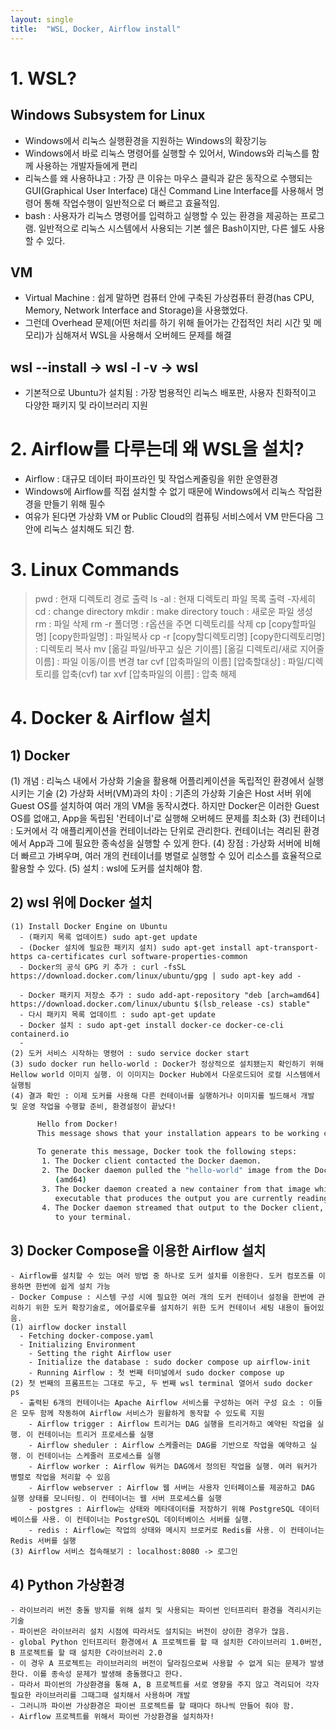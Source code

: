 ```yaml
---
layout: single
title:  "WSL, Docker, Airflow install"
---
```


# 1. WSL?
## Windows Subsystem for Linux
- Windows에서 리눅스 실행환경을 지원하는 Windows의 확장기능
- Windows에서 바로 리눅스 명령어를 실행할 수 있어서, Windows와 리눅스를 함께 사용하는 개발자들에게 편리
- 리눅스를 왜 사용하냐고 : 가장 큰 이유는 마우스 클릭과 같은 동작으로 수행되는 GUI(Graphical User Interface) 대신 Command Line Interface를 사용해서 명령어 통해 작업수행이 일반적으로 더 빠르고 효율적임. 
- bash : 사용자가 리눅스 명령어를 입력하고 실행할 수 있는 환경을 제공하는 프로그램. 일반적으로 리눅스 시스템에서 사용되는 기본 쉘은 Bash이지만, 다른 쉘도 사용할 수 있다.

## VM
- Virtual Machine : 쉽게 말하면 컴퓨터 안에 구축된 가상컴퓨터 환경(has CPU, Memory, Network Interface and Storage)을 사용했었다.
- 그런데 Overhead 문제(어떤 처리를 하기 위해 들어가는 간접적인 처리 시간 및 메모리)가 심해져서 WSL을 사용해서 오버헤드 문제를 해결

## wsl --install -> wsl -l -v -> wsl
- 기본적으로 Ubuntu가 설치됨 : 가장 범용적인 리눅스 배포판, 사용자 친화적이고 다양한 패키지 및 라이브러리 지원

# 2. Airflow를 다루는데 왜 WSL을 설치?
- Airflow : 대규모 데이터 파이프라인 및 작업스케줄링을 위한 운영환경
- Windows에 Airflow를 직접 설치할 수 없기 때문에 Windows에서 리눅스 작업환경을 만들기 위해 필수
- 여유가 된다면 가상화 VM or Public Cloud의 컴퓨팅 서비스에서 VM 만든다음 그 안에 리눅스 설치해도 되긴 함.

# 3. Linux Commands
> pwd : 현재 디렉토리 경로 출력
> ls -al : 현재 디렉토리 파일 목록 출력 -자세히
> cd : change directory
> mkdir : make directory
> touch : 새로운 파일 생성
> rm : 파일 삭제
> rm -r 폴더명 : r옵션을 주면 디렉토리를 삭제
> cp [copy할파일명] [copy한파일명] : 파일복사
> cp -r [copy할디렉토리명] [copy한디렉토리명] : 디렉토리 복사
> mv [옮길 파일/바꾸고 싶은 기이름] [옮길 디렉토리/새로 지어줄 이름] : 파일 이동/이름 변경
> tar cvf [압축파일의 이름] [압축할대상] : 파일/디렉토리를 압축(cvf)
> tar xvf [압축파일의 이름] : 압축 해제

# 4. Docker & Airflow 설치 
## 1) Docker
  (1) 개념 : 리눅스 내에서 가상화 기술을 활용해 어플리케이션을 독립적인 환경에서 실행시키는 기술
  (2) 가상화 서버(VM)과의 차이 : 기존의 가상화 기술은 Host 서버 위에 Guest OS를 설치하여 여러 개의 VM을 동작시켰다. 하지만 Docker은 이러한 Guest OS를 없애고, App을 독립된 '컨테이너'로 실행해 오버헤드 문제를 최소화
  (3) 컨테이너 : 도커에서 각 애플리케이션을 컨테이너라는 단위로 관리한다. 컨테이너는 격리된 환경에서 App과 그에 필요한 종속성을 실행할 수 있게 한다.
  (4) 장점 : 가상화 서버에 비해 더 빠르고 가벼우며, 여러 개의 컨테이너를 병렬로 실행할 수 있어 리소스를 효율적으로 활용할 수 있다.
  (5) 설치 : wsl에 도커를 설치해야 함. 

## 2) wsl 위에 Docker 설치

    (1) Install Docker Engine on Ubuntu
      - (패키지 목록 업데이트) sudo apt-get update
      - (Docker 설치에 필요한 패키지 설치) sudo apt-get install apt-transport-https ca-certificates curl software-properties-common
      - Docker의 공식 GPG 키 추가 : curl -fsSL https://download.docker.com/linux/ubuntu/gpg | sudo apt-key add -

      - Docker 패키지 저장소 추가 : sudo add-apt-repository "deb [arch=amd64] https://download.docker.com/linux/ubuntu $(lsb_release -cs) stable"
      - 다시 패키지 목록 업데이트 : sudo apt-get update
      - Docker 설치 : sudo apt-get install docker-ce docker-ce-cli containerd.io
      - 
    (2) 도커 서비스 시작하는 명령어 : sudo service docker start
    (3) sudo docker run hello-world : Docker가 정상적으로 설치됐는지 확인하기 위해 Hellow world 이미지 실행. 이 이미지는 Docker Hub에서 다운로드되어 로컬 시스템에서 실행됨
    (4) 결과 확인 : 이제 도커를 사용해 다른 컨테이너를 실행하거나 이미지를 빌드해서 개발 및 운영 작업을 수행할 준비, 환경설정이 끝났다!
``` bash
      Hello from Docker!
      This message shows that your installation appears to be working correctly.
      
      To generate this message, Docker took the following steps:
       1. The Docker client contacted the Docker daemon.
       2. The Docker daemon pulled the "hello-world" image from the Docker Hub.
          (amd64)
       3. The Docker daemon created a new container from that image which runs the
          executable that produces the output you are currently reading.
       4. The Docker daemon streamed that output to the Docker client, which sent it
          to your terminal.
 ```

## 3) Docker Compose을 이용한 Airflow 설치
    - Airflow를 설치할 수 있는 여러 방법 중 하나로 도커 설치를 이용한다. 도커 컴포즈를 이용하면 한번에 쉽게 설치 가능
    - Docker Compuse : 시스템 구성 시에 필요한 여러 개의 도커 컨테이너 설정을 한번에 관리하기 위한 도커 확장기술로, 에어플로우를 설치하기 위한 도커 컨테이너 세팅 내용이 들어있음.
    (1) airflow docker install
      - Fetching docker-compose.yaml 
      - Initializing Environment
        - Setting the right Airflow user
        - Initialize the database : sudo docker compose up airflow-init
        - Running Airflow : 첫 번째 터미널에서 sudo docker compose up 
    (2) 첫 번째의 프롬프트는 그대로 두고, 두 번째 wsl terminal 열어서 sudo docker ps
      - 출력된 6개의 컨테이너는 Apache Airflow 서비스를 구성하는 여러 구성 요소 : 이들은 모두 함께 작동하여 Airflow 서비스가 원활하게 동작할 수 있도록 지원
        - Airflow trigger : Airflow 트리거는 DAG 실행을 트리거하고 예약된 작업을 실행. 이 컨테이너는 트리거 프로세스를 실행
        - Airflow sheduler : Airflow 스케줄러는 DAG를 기반으로 작업을 예약하고 실행. 이 컨테이너는 스케줄러 프로세스를 실행
        - Airflow worker : Airflow 워커는 DAG에서 정의된 작업을 실행. 여러 워커가 병렬로 작업을 처리할 수 있음
        - Airflow webserver : Airflow 웹 서버는 사용자 인터페이스를 제공하고 DAG 실행 상태를 모니터링. 이 컨테이너는 웹 서버 프로세스를 실행
        - postgres : Airflow는 상태와 메타데이터를 저장하기 위해 PostgreSQL 데이터베이스를 사용. 이 컨테이너는 PostgreSQL 데이터베이스 서버를 실행.
        - redis : Airflow는 작업의 상태와 메시지 브로커로 Redis를 사용. 이 컨테이너는 Redis 서버를 실행
    (3) Airflow 서비스 접속해보기 : localhost:8080 -> 로그인

## 4) Python 가상환경
    - 라이브러리 버전 충돌 방지를 위해 설치 및 사용되는 파이썬 인터프리터 환경을 격리시키는 기술
    - 파이썬은 라이브러리 설치 시점에 따라서도 설치되는 버전이 상이한 경우가 많음.
    - global Python 인터프리터 환경에서 A 프로젝트를 할 때 설치한 C라이브러리 1.0버전, B 프로젝트를 할 때 설치한 C라이브러리 2.0
    - 이 경우 A 프로젝트는 라이브러리의 버전이 달라짐으로써 사용할 수 없게 되는 문제가 발생한다. 이를 종속성 문제가 발생해 충돌했다고 한다.
    - 따라서 파이썬의 가상환경을 통해 A, B 프로젝트를 서로 영향을 주지 않고 격리되어 각자 필요한 라이브러리를 그때그때 설치해서 사용하며 개발
    - 그러니까 파이썬 가상환경은 파이썬 프로젝트를 할 때마다 하나씩 만들어 줘야 함. 
    - Airflow 프로젝트를 위해서 파이썬 가상환경을 설치하자!
